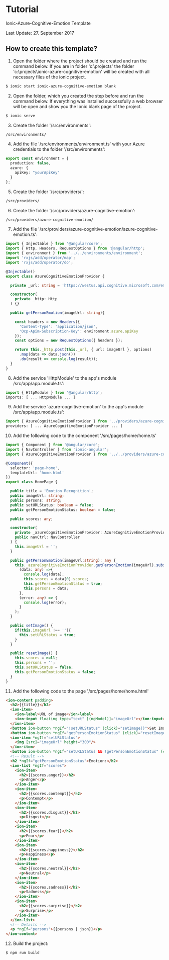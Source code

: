 # Tutorial
Ionic-Azure-Cognitive-Emotion Template

Last Update: 27. September 2017

## How to create this template?

1. Open the folder where the project should be created and run the command below. 
If you are in folder 'c:\projects\' the folder 'c:\projects\ionic-azure-cognitive-emotion' will be created with all necessary files of the ionic project.
  ```bash
  $ ionic start ionic-azure-cognitive-emotion blank
  ```
2. Open the folder, which you created the step before and run the command below.
If everything was installed successfully a web browser will be open and show you the Ionic blank page of the project.
  ```bash
  $ ionic serve
  ```
3. Create the folder '/src/environments':
  ```bash
  /src/environments/
  ```
4. Add the file '/src/environments/environment.ts' with your Azure credentials to the folder '/src/environments':
  ```ts
  export const environment = {
    production: false,
    azure: {
      apiKey: "yourApiKey"
    }
  };
  ```
5. Create the folder '/src/providers/':
  ```bash
  /src/providers/
  ```
6. Create the folder '/src/providers/azure-cognitive-emotion':
  ```bash
  /src/providers/azure-cognitive-emotion/
  ```
7. Add the file '/src/providers/azure-cognitive-emotion/azure-cognitive-emotion.ts':
  ```ts
  import { Injectable } from '@angular/core';
  import { Http, Headers, RequestOptions } from '@angular/http';
  import { environment } from '../../environments/environment';
  import 'rxjs/add/operator/map';
  import 'rxjs/add/operator/do';
  
  @Injectable()
  export class AzureCognitiveEmotionProvider {
  
    private _url: string = 'https://westus.api.cognitive.microsoft.com/emotion/v1.0/recognize';
  
    constructor(
      private _http: Http
    ) {}
  
    public getPersonEmotion(imageUrl: string){
  
      const headers = new Headers({
        'Content-Type': 'application/json',
        'Ocp-Apim-Subscription-Key': environment.azure.apiKey
      });
      const options = new RequestOptions({ headers });
  
      return this._http.post(this._url, { url: imageUrl }, options)
        .map(data => data.json())
        .do(result => console.log(result));
    }
  }
  ```
8. Add the service 'HttpModule' to the app's module /src/app/app.module.ts':
  ```ts
  import { HttpModule } from '@angular/http';
  imports: [ ... HttpModule ... ]
  ```
9. Add the service 'azure-cognitive-emotion' to the app's module /src/app/app.module.ts':
  ```ts
  import { AzureCognitiveEmotionProvider } from '../providers/azure-cognitive-emotion/azure-cognitive-emotion';
  providers: [ ... AzureCognitiveEmotionProvider ... ]
  ```
10. Add the following code to the component '/src/pages/home/home.ts'
  ```ts
  import { Component } from '@angular/core';
  import { NavController } from 'ionic-angular';
  import { AzureCognitiveEmotionProvider } from '../../providers/azure-cognitive-emotion/azure-cognitive-emotion';
  
  @Component({
    selector: 'page-home',
    templateUrl: 'home.html'
  })
  export class HomePage {
  
    public title = 'Emotion Recognition';
    public imageUrl: string;
    public persons: string;
    public setURLStatus: boolean = false;
    public getPersonEmotionStatus: boolean = false;
  
    public scores: any;
  
    constructor(
      private _azureCognitiveEmotionProvider: AzureCognitiveEmotionProvider,
      public navCtrl: NavController
    ) {
      this.imageUrl = '';
    }
  
    public getPersonEmotion(imageUrl:string): any {
      this._azureCognitiveEmotionProvider.getPersonEmotion(imageUrl).subscribe(
        (data: any) =>{
          console.log(data);
          this.scores = data[0].scores;
          this.getPersonEmotionStatus = true;
          this.persons = data;
        },
        (error: any) => {
          console.log(error);
        }
      );
    }
  
    public setImage() {
      if(this.imageUrl !== ''){
        this.setURLStatus = true;
      }
    }
  
    public resetImage() {
      this.scores = null;
      this.persons = '';
      this.setURLStatus = false;
      this.getPersonEmotionStatus = false;
    }
  }
  ```
11. Add the following code to the page '/src/pages/home/home.html'
  ```html
  <ion-content padding>
    <h2>{{title}}</h2>
    <ion-item>
      <ion-label>URL of image</ion-label>
      <ion-input floating type="text" [(ngModel)]="imageUrl"></ion-input>
    </ion-item>
    <button ion-button *ngIf="!setURLStatus" (click)="setImage()">Set Image</button>
    <button ion-button *ngIf="getPersonEmotionStatus" (click)="resetImage()">Reset Image</button>
    <ion-item *ngIf="setURLStatus">
      <img [src]="imageUrl" height="300"/>
    </ion-item>
    <button ion-button *ngIf="setURLStatus && !getPersonEmotionStatus" (click)="getPersonEmotion(imageUrl)">Get Person Emotion</button>
    <!-- Result -->
    <h2 *ngIf="getPersonEmotionStatus">Emotion:</h2>
    <ion-list *ngIf="scores">
      <ion-item>
        <h2>{{scores.anger}}</h2>
        <p>Anger</p>
      </ion-item>
      <ion-item>
        <h2>{{scores.contempt}}</h2>
        <p>Contempt</p>
      </ion-item>
      <ion-item>
        <h2>{{scores.disgust}}</h2>
        <p>Disgust</p>
      </ion-item>
      <ion-item>
        <h2>{{scores.fear}}</h2>
        <p>Fear</p>
      </ion-item>
      <ion-item>
        <h2>{{scores.happiness}}</h2>
        <p>Happiness</p>
      </ion-item>
      <ion-item>
        <h2>{{scores.neutral}}</h2>
        <p>Neutral</p>
      </ion-item>
      <ion-item>
        <h2>{{scores.sadness}}</h2>
        <p>Sadness</p>
      </ion-item>
      <ion-item>
        <h2>{{scores.surprise}}</h2>
        <p>Surprise</p>
      </ion-item>
    </ion-list>
    <!-- Details -->
    <p *ngIf="persons">{{persons | json}}</p>
  </ion-content>
  ```
12. Build the project:
  ```bash
  $ npm run build
  ```
